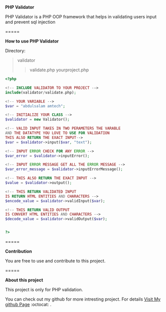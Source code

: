 **PHP Validator**

PHP Validator is a PHP OOP framework 
that helps in validating users input 
and prevent sql injection

=====

**How to use PHP Validator**

Directory:

>validator
>> validate.php
>>yourproject.php

```php
<?php

<!-- INCLUDE VALIDATOR TO YOUR PROJECT -->
include(validator/validate.php);

<!-- YOUR VARIABLE -->
$var = "abdulsalam amtech";

<!-- INITIALIZE YOUR CLASS -->
$validator = new Validator();

<!-- VALID INPUT TAKES IN TWO PERAMETERS THE VARABLE
AND THE DATATYPE YOU LOVE TO USE FOR VALIDATION 
THIS ALSO RETURN THE EXACT INPUT-->
$var = $validator->input($var, "text");

<!-- INPUT ERROR CHECK FOR ANY ERROR -->
$var_error = $validator->inputError();

<!-- INPUT ERROR MESSAGE GET ALL THE ERROR MESSAGE -->
$var_error_message = $validator->inputErrorMessage();

<!-- THIS ALSO RETURN THE EXACT INPUT -->
$value = $validator->output();

<!-- THIS RETURN VALIDATED INPUT
IS RETURN HTML ENTITIES AND CHARACTERS -->
$encode_value = $validator->validInput($var);

<!-- THIS RETURN VALID OUTPUT
IS CONVERT HTML ENTITIES AND CHARACTERS -->
$decode_value = $validator->validOutput($var);


?>
```

=====

**Contribution**

You are free to use and contribute to this project.

=====

 **About this project**

 This project is only for PHP validation.

You can check out my github for more intresting project.
For details [Visit My github Page](https://github.com/abdulsalamamtech) :octocat: .